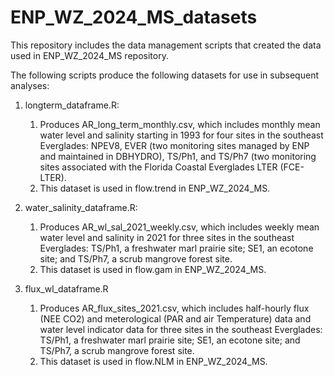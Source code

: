 # ENP_WZ_2024_MS_datasets
This repository includes the data management scripts that created the data used in ENP_WZ_2024_MS repository.

The following scripts produce the following datasets for use in subsequent analyses:
 1. longterm_dataframe.R:
     1. Produces AR_long_term_monthly.csv, which includes monthly mean water level and salinity starting in 1993 for four sites in the southeast Everglades: NPEV8, EVER (two monitoring sites managed by ENP and maintained in DBHYDRO), TS/Ph1, and TS/Ph7 (two monitoring sites associated with the Florida Coastal Everglades LTER (FCE-LTER).
     2. This dataset is used in flow.trend in ENP_WZ_2024_MS.

 2. water_salinity_dataframe.R:
     1. Produces AR_wl_sal_2021_weekly.csv, which includes weekly mean water level and salinity in 2021 for three sites in the southeast Everglades: TS/Ph1, a freshwater marl prairie site; SE1, an ecotone site; and TS/Ph7, a scrub mangrove forest site.
     2. This dataset is used in flow.gam in ENP_WZ_2024_MS.
 
 3. flux_wl_dataframe.R 
     1. Produces AR_flux_sites_2021.csv, which includes half-hourly flux (NEE CO2) and meterological (PAR and air Temperature) data and water level indicator data for three sites in the southeast Everglades: TS/Ph1, a freshwater marl prairie site; SE1, an ecotone site; and TS/Ph7, a scrub mangrove forest site.
     2. This dataset is used in flow.NLM in ENP_WZ_2024_MS.
